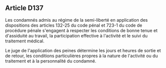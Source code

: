Article D137
----
Les condamnés admis au régime de la semi-liberté en application des dispositions
des articles 132-25 du code pénal et 723-1 du code de procédure pénale
s'engagent à respecter les conditions de bonne tenue et d'assiduité au travail,
la participation effective à l'activité et le suivi du traitement médical.

Le juge de l'application des peines détermine les jours et heures de sortie et
de retour, les conditions particulières propres à la nature de l'activité ou du
traitement et à la personnalité du condamné.
